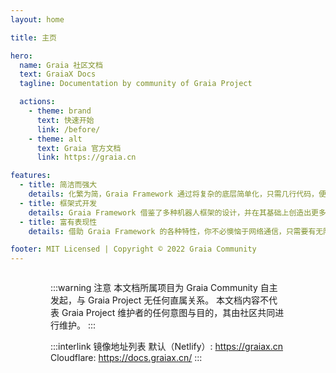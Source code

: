 ```yaml
---
layout: home

title: 主页

hero:
  name: Graia 社区文档
  text: GraiaX Docs
  tagline: Documentation by community of Graia Project

  actions:
    - theme: brand
      text: 快速开始
      link: /before/
    - theme: alt
      text: Graia 官方文档
      link: https://graia.cn

features:
  - title: 简洁而强大
    details: 化繁为简，Graia Framework 通过将复杂的底层简单化，只需几行代码，便可创造无限可能。
  - title: 框架式开发
    details: Graia Framework 借鉴了多种机器人框架的设计，并在其基础上创造出更多独有设计，帮助开发者更快更好地创作。
  - title: 富有表现性
    details: 借助 Graia Framework 的各种特性，你不必懊恼于网络通信，只需要有无限的想法就能实现你想要的一切。

footer: MIT Licensed | Copyright © 2022 Graia Community
---
```


<div class="home"><div class="container">

:::warning 注意
本文档所属项目为 Graia Community 自主发起，与 Graia Project 无任何直属关系。
本文档内容不代表 Graia Project 维护者的任何意图与目的，其由社区共同进行维护。
:::

:::interlink 镜像地址列表
默认（Netlify）: <https://graiax.cn>  
Cloudflare: <https://docs.graiax.cn/>
:::

</div></div>

<style lang="scss" scoped>
.home {
  display: flex;
  justify-content: center;
  padding: 0 24px;

  .container {
    width: 100%;
    max-width: 1152px;
  }

  .container > div {
    margin: 16px 0;
  }
}

@media (min-width: 640px) {
  .home {
    padding: 0 48px;
  }
}

@media (min-width: 960px) {
  .home {
    padding: 0 64px;
  }
}
</style>
